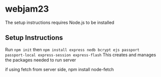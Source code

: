 # webjam23

The setup instructions requires Node.js to be installed

## Setup Instructions

Run `npm init` then `npm install express nedb bcrypt ejs passport passport-local express-session express-flash`
This creates and manages the packages needed to run server


if using fetch from server side, npm install node-fetch